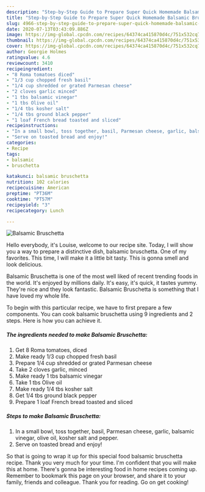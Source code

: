 ```yaml
---
description: "Step-by-Step Guide to Prepare Super Quick Homemade Balsamic Bruschetta"
title: "Step-by-Step Guide to Prepare Super Quick Homemade Balsamic Bruschetta"
slug: 4966-step-by-step-guide-to-prepare-super-quick-homemade-balsamic-bruschetta
date: 2020-07-13T03:43:09.886Z
image: https://img-global.cpcdn.com/recipes/64374ca415870d4c/751x532cq70/balsamic-bruschetta-recipe-main-photo.jpg
thumbnail: https://img-global.cpcdn.com/recipes/64374ca415870d4c/751x532cq70/balsamic-bruschetta-recipe-main-photo.jpg
cover: https://img-global.cpcdn.com/recipes/64374ca415870d4c/751x532cq70/balsamic-bruschetta-recipe-main-photo.jpg
author: Georgie Holmes
ratingvalue: 4.6
reviewcount: 3410
recipeingredient:
- "8 Roma tomatoes diced"
- "1/3 cup chopped fresh basil"
- "1/4 cup shredded or grated Parmesan cheese"
- "2 cloves garlic minced"
- "1 tbs balsamic vinegar"
- "1 tbs Olive oil"
- "1/4 tbs kosher salt"
- "1/4 tbs ground black pepper"
- "1 loaf French bread toasted and sliced"
recipeinstructions:
- "In a small bowl, toss together, basil, Parmesan cheese, garlic, balsamic vinegar, olive oil, kosher salt and pepper."
- "Serve on toasted bread and enjoy!"
categories:
- Recipe
tags:
- balsamic
- bruschetta

katakunci: balsamic bruschetta 
nutrition: 102 calories
recipecuisine: American
preptime: "PT36M"
cooktime: "PT57M"
recipeyield: "3"
recipecategory: Lunch

---
```



![Balsamic Bruschetta](https://img-global.cpcdn.com/recipes/64374ca415870d4c/751x532cq70/balsamic-bruschetta-recipe-main-photo.jpg)

Hello everybody, it's Louise, welcome to our recipe site. Today, I will show you a way to prepare a distinctive dish, balsamic bruschetta. One of my favorites. This time, I will make it a little bit tasty. This is gonna smell and look delicious.



Balsamic Bruschetta is one of the most well liked of recent trending foods in the world. It's enjoyed by millions daily. It's easy, it's quick, it tastes yummy. They're nice and they look fantastic. Balsamic Bruschetta is something that I have loved my whole life.


To begin with this particular recipe, we have to first prepare a few components. You can cook balsamic bruschetta using 9 ingredients and 2 steps. Here is how you can achieve it.

<!--inarticleads1-->

##### The ingredients needed to make Balsamic Bruschetta:

1. Get 8 Roma tomatoes, diced
1. Make ready 1/3 cup chopped fresh basil
1. Prepare 1/4 cup shredded or grated Parmesan cheese
1. Take 2 cloves garlic, minced
1. Make ready 1 tbs balsamic vinegar
1. Take 1 tbs Olive oil
1. Make ready 1/4 tbs kosher salt
1. Get 1/4 tbs ground black pepper
1. Prepare 1 loaf French bread toasted and sliced




<!--inarticleads2-->

##### Steps to make Balsamic Bruschetta:

1. In a small bowl, toss together, basil, Parmesan cheese, garlic, balsamic vinegar, olive oil, kosher salt and pepper.
1. Serve on toasted bread and enjoy!




So that is going to wrap it up for this special food balsamic bruschetta recipe. Thank you very much for your time. I'm confident that you will make this at home. There's gonna be interesting food in home recipes coming up. Remember to bookmark this page on your browser, and share it to your family, friends and colleague. Thank you for reading. Go on get cooking!

